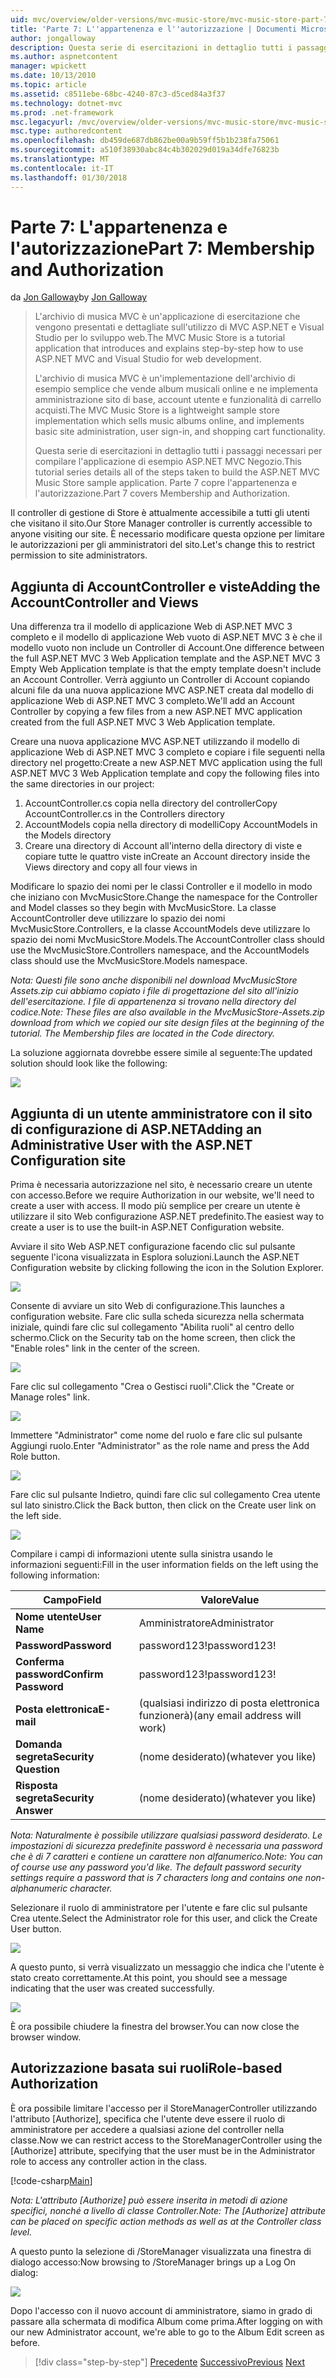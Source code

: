 ```yaml
---
uid: mvc/overview/older-versions/mvc-music-store/mvc-music-store-part-7
title: 'Parte 7: L''appartenenza e l''autorizzazione | Documenti Microsoft'
author: jongalloway
description: Questa serie di esercitazioni in dettaglio tutti i passaggi necessari per compilare l'applicazione di esempio ASP.NET MVC Negozio. Parte 7 copre l'appartenenza e l'autorizzazione.
ms.author: aspnetcontent
manager: wpickett
ms.date: 10/13/2010
ms.topic: article
ms.assetid: c8511ebe-68bc-4240-87c3-d5ced84a3f37
ms.technology: dotnet-mvc
ms.prod: .net-framework
msc.legacyurl: /mvc/overview/older-versions/mvc-music-store/mvc-music-store-part-7
msc.type: authoredcontent
ms.openlocfilehash: db459de687db862be00a9b59ff5b1b238fa75061
ms.sourcegitcommit: a510f38930abc84c4b302029d019a34dfe76823b
ms.translationtype: MT
ms.contentlocale: it-IT
ms.lasthandoff: 01/30/2018
---
```

<a name="part-7-membership-and-authorization"></a><span data-ttu-id="ae469-104">Parte 7: L'appartenenza e l'autorizzazione</span><span class="sxs-lookup"><span data-stu-id="ae469-104">Part 7: Membership and Authorization</span></span>
====================
<span data-ttu-id="ae469-105">da [Jon Galloway](https://github.com/jongalloway)</span><span class="sxs-lookup"><span data-stu-id="ae469-105">by [Jon Galloway](https://github.com/jongalloway)</span></span>

> <span data-ttu-id="ae469-106">L'archivio di musica MVC è un'applicazione di esercitazione che vengono presentati e dettagliate sull'utilizzo di MVC ASP.NET e Visual Studio per lo sviluppo web.</span><span class="sxs-lookup"><span data-stu-id="ae469-106">The MVC Music Store is a tutorial application that introduces and explains step-by-step how to use ASP.NET MVC and Visual Studio for web development.</span></span>  
>   
> <span data-ttu-id="ae469-107">L'archivio di musica MVC è un'implementazione dell'archivio di esempio semplice che vende album musicali online e ne implementa amministrazione sito di base, account utente e funzionalità di carrello acquisti.</span><span class="sxs-lookup"><span data-stu-id="ae469-107">The MVC Music Store is a lightweight sample store implementation which sells music albums online, and implements basic site administration, user sign-in, and shopping cart functionality.</span></span>  
>   
> <span data-ttu-id="ae469-108">Questa serie di esercitazioni in dettaglio tutti i passaggi necessari per compilare l'applicazione di esempio ASP.NET MVC Negozio.</span><span class="sxs-lookup"><span data-stu-id="ae469-108">This tutorial series details all of the steps taken to build the ASP.NET MVC Music Store sample application.</span></span> <span data-ttu-id="ae469-109">Parte 7 copre l'appartenenza e l'autorizzazione.</span><span class="sxs-lookup"><span data-stu-id="ae469-109">Part 7 covers Membership and Authorization.</span></span>


<span data-ttu-id="ae469-110">Il controller di gestione di Store è attualmente accessibile a tutti gli utenti che visitano il sito.</span><span class="sxs-lookup"><span data-stu-id="ae469-110">Our Store Manager controller is currently accessible to anyone visiting our site.</span></span> <span data-ttu-id="ae469-111">È necessario modificare questa opzione per limitare le autorizzazioni per gli amministratori del sito.</span><span class="sxs-lookup"><span data-stu-id="ae469-111">Let's change this to restrict permission to site administrators.</span></span>

## <a name="adding-the-accountcontroller-and-views"></a><span data-ttu-id="ae469-112">Aggiunta di AccountController e viste</span><span class="sxs-lookup"><span data-stu-id="ae469-112">Adding the AccountController and Views</span></span>

<span data-ttu-id="ae469-113">Una differenza tra il modello di applicazione Web di ASP.NET MVC 3 completo e il modello di applicazione Web vuoto di ASP.NET MVC 3 è che il modello vuoto non include un Controller di Account.</span><span class="sxs-lookup"><span data-stu-id="ae469-113">One difference between the full ASP.NET MVC 3 Web Application template and the ASP.NET MVC 3 Empty Web Application template is that the empty template doesn't include an Account Controller.</span></span> <span data-ttu-id="ae469-114">Verrà aggiunto un Controller di Account copiando alcuni file da una nuova applicazione MVC ASP.NET creata dal modello di applicazione Web di ASP.NET MVC 3 completo.</span><span class="sxs-lookup"><span data-stu-id="ae469-114">We'll add an Account Controller by copying a few files from a new ASP.NET MVC application created from the full ASP.NET MVC 3 Web Application template.</span></span>

<span data-ttu-id="ae469-115">Creare una nuova applicazione MVC ASP.NET utilizzando il modello di applicazione Web di ASP.NET MVC 3 completo e copiare i file seguenti nella directory nel progetto:</span><span class="sxs-lookup"><span data-stu-id="ae469-115">Create a new ASP.NET MVC application using the full ASP.NET MVC 3 Web Application template and copy the following files into the same directories in our project:</span></span>

1. <span data-ttu-id="ae469-116">AccountController.cs copia nella directory del controller</span><span class="sxs-lookup"><span data-stu-id="ae469-116">Copy AccountController.cs in the Controllers directory</span></span>
2. <span data-ttu-id="ae469-117">AccountModels copia nella directory di modelli</span><span class="sxs-lookup"><span data-stu-id="ae469-117">Copy AccountModels in the Models directory</span></span>
3. <span data-ttu-id="ae469-118">Creare una directory di Account all'interno della directory di viste e copiare tutte le quattro viste in</span><span class="sxs-lookup"><span data-stu-id="ae469-118">Create an Account directory inside the Views directory and copy all four views in</span></span>

<span data-ttu-id="ae469-119">Modificare lo spazio dei nomi per le classi Controller e il modello in modo che iniziano con MvcMusicStore.</span><span class="sxs-lookup"><span data-stu-id="ae469-119">Change the namespace for the Controller and Model classes so they begin with MvcMusicStore.</span></span> <span data-ttu-id="ae469-120">La classe AccountController deve utilizzare lo spazio dei nomi MvcMusicStore.Controllers, e la classe AccountModels deve utilizzare lo spazio dei nomi MvcMusicStore.Models.</span><span class="sxs-lookup"><span data-stu-id="ae469-120">The AccountController class should use the MvcMusicStore.Controllers namespace, and the AccountModels class should use the MvcMusicStore.Models namespace.</span></span>

<span data-ttu-id="ae469-121">*Nota: Questi file sono anche disponibili nel download MvcMusicStore Assets.zip cui abbiamo copiato i file di progettazione del sito all'inizio dell'esercitazione. I file di appartenenza si trovano nella directory del codice.*</span><span class="sxs-lookup"><span data-stu-id="ae469-121">*Note: These files are also available in the MvcMusicStore-Assets.zip download from which we copied our site design files at the beginning of the tutorial. The Membership files are located in the Code directory.*</span></span>

<span data-ttu-id="ae469-122">La soluzione aggiornata dovrebbe essere simile al seguente:</span><span class="sxs-lookup"><span data-stu-id="ae469-122">The updated solution should look like the following:</span></span>

![](mvc-music-store-part-7/_static/image1.png)

## <a name="adding-an-administrative-user-with-the-aspnet-configuration-site"></a><span data-ttu-id="ae469-123">Aggiunta di un utente amministratore con il sito di configurazione di ASP.NET</span><span class="sxs-lookup"><span data-stu-id="ae469-123">Adding an Administrative User with the ASP.NET Configuration site</span></span>

<span data-ttu-id="ae469-124">Prima è necessaria autorizzazione nel sito, è necessario creare un utente con accesso.</span><span class="sxs-lookup"><span data-stu-id="ae469-124">Before we require Authorization in our website, we'll need to create a user with access.</span></span> <span data-ttu-id="ae469-125">Il modo più semplice per creare un utente è utilizzare il sito Web configurazione ASP.NET predefinito.</span><span class="sxs-lookup"><span data-stu-id="ae469-125">The easiest way to create a user is to use the built-in ASP.NET Configuration website.</span></span>

<span data-ttu-id="ae469-126">Avviare il sito Web ASP.NET configurazione facendo clic sul pulsante seguente l'icona visualizzata in Esplora soluzioni.</span><span class="sxs-lookup"><span data-stu-id="ae469-126">Launch the ASP.NET Configuration website by clicking following the icon in the Solution Explorer.</span></span>

![](mvc-music-store-part-7/_static/image2.png)

<span data-ttu-id="ae469-127">Consente di avviare un sito Web di configurazione.</span><span class="sxs-lookup"><span data-stu-id="ae469-127">This launches a configuration website.</span></span> <span data-ttu-id="ae469-128">Fare clic sulla scheda sicurezza nella schermata iniziale, quindi fare clic sul collegamento "Abilita ruoli" al centro dello schermo.</span><span class="sxs-lookup"><span data-stu-id="ae469-128">Click on the Security tab on the home screen, then click the "Enable roles" link in the center of the screen.</span></span>

![](mvc-music-store-part-7/_static/image3.png)

<span data-ttu-id="ae469-129">Fare clic sul collegamento "Crea o Gestisci ruoli".</span><span class="sxs-lookup"><span data-stu-id="ae469-129">Click the "Create or Manage roles" link.</span></span>

![](mvc-music-store-part-7/_static/image4.png)

<span data-ttu-id="ae469-130">Immettere "Administrator" come nome del ruolo e fare clic sul pulsante Aggiungi ruolo.</span><span class="sxs-lookup"><span data-stu-id="ae469-130">Enter "Administrator" as the role name and press the Add Role button.</span></span>

![](mvc-music-store-part-7/_static/image5.png)

<span data-ttu-id="ae469-131">Fare clic sul pulsante Indietro, quindi fare clic sul collegamento Crea utente sul lato sinistro.</span><span class="sxs-lookup"><span data-stu-id="ae469-131">Click the Back button, then click on the Create user link on the left side.</span></span>

![](mvc-music-store-part-7/_static/image6.png)

<span data-ttu-id="ae469-132">Compilare i campi di informazioni utente sulla sinistra usando le informazioni seguenti:</span><span class="sxs-lookup"><span data-stu-id="ae469-132">Fill in the user information fields on the left using the following information:</span></span>

| <span data-ttu-id="ae469-133">**Campo**</span><span class="sxs-lookup"><span data-stu-id="ae469-133">**Field**</span></span> | <span data-ttu-id="ae469-134">**Valore**</span><span class="sxs-lookup"><span data-stu-id="ae469-134">**Value**</span></span> |
| --- | --- |
| <span data-ttu-id="ae469-135">**Nome utente**</span><span class="sxs-lookup"><span data-stu-id="ae469-135">**User Name**</span></span> | <span data-ttu-id="ae469-136">Amministratore</span><span class="sxs-lookup"><span data-stu-id="ae469-136">Administrator</span></span> |
| <span data-ttu-id="ae469-137">**Password**</span><span class="sxs-lookup"><span data-stu-id="ae469-137">**Password**</span></span> | <span data-ttu-id="ae469-138">password123!</span><span class="sxs-lookup"><span data-stu-id="ae469-138">password123!</span></span> |
| <span data-ttu-id="ae469-139">**Conferma password**</span><span class="sxs-lookup"><span data-stu-id="ae469-139">**Confirm Password**</span></span> | <span data-ttu-id="ae469-140">password123!</span><span class="sxs-lookup"><span data-stu-id="ae469-140">password123!</span></span> |
| <span data-ttu-id="ae469-141">**Posta elettronica**</span><span class="sxs-lookup"><span data-stu-id="ae469-141">**E-mail**</span></span> | <span data-ttu-id="ae469-142">(qualsiasi indirizzo di posta elettronica funzionerà)</span><span class="sxs-lookup"><span data-stu-id="ae469-142">(any email address will work)</span></span> |
| <span data-ttu-id="ae469-143">**Domanda segreta**</span><span class="sxs-lookup"><span data-stu-id="ae469-143">**Security Question**</span></span> | <span data-ttu-id="ae469-144">(nome desiderato)</span><span class="sxs-lookup"><span data-stu-id="ae469-144">(whatever you like)</span></span> |
| <span data-ttu-id="ae469-145">**Risposta segreta**</span><span class="sxs-lookup"><span data-stu-id="ae469-145">**Security Answer**</span></span> | <span data-ttu-id="ae469-146">(nome desiderato)</span><span class="sxs-lookup"><span data-stu-id="ae469-146">(whatever you like)</span></span> |

<span data-ttu-id="ae469-147">*Nota: Naturalmente è possibile utilizzare qualsiasi password desiderato. Le impostazioni di sicurezza predefinite password è necessaria una password che è di 7 caratteri e contiene un carattere non alfanumerico.*</span><span class="sxs-lookup"><span data-stu-id="ae469-147">*Note: You can of course use any password you'd like. The default password security settings require a password that is 7 characters long and contains one non-alphanumeric character.*</span></span>

<span data-ttu-id="ae469-148">Selezionare il ruolo di amministratore per l'utente e fare clic sul pulsante Crea utente.</span><span class="sxs-lookup"><span data-stu-id="ae469-148">Select the Administrator role for this user, and click the Create User button.</span></span>

![](mvc-music-store-part-7/_static/image7.png)

<span data-ttu-id="ae469-149">A questo punto, si verrà visualizzato un messaggio che indica che l'utente è stato creato correttamente.</span><span class="sxs-lookup"><span data-stu-id="ae469-149">At this point, you should see a message indicating that the user was created successfully.</span></span>

![](mvc-music-store-part-7/_static/image8.png)

<span data-ttu-id="ae469-150">È ora possibile chiudere la finestra del browser.</span><span class="sxs-lookup"><span data-stu-id="ae469-150">You can now close the browser window.</span></span>

## <a name="role-based-authorization"></a><span data-ttu-id="ae469-151">Autorizzazione basata sui ruoli</span><span class="sxs-lookup"><span data-stu-id="ae469-151">Role-based Authorization</span></span>

<span data-ttu-id="ae469-152">È ora possibile limitare l'accesso per il StoreManagerController utilizzando l'attributo [Authorize], specifica che l'utente deve essere il ruolo di amministratore per accedere a qualsiasi azione del controller nella classe.</span><span class="sxs-lookup"><span data-stu-id="ae469-152">Now we can restrict access to the StoreManagerController using the [Authorize] attribute, specifying that the user must be in the Administrator role to access any controller action in the class.</span></span>

[!code-csharp[Main](mvc-music-store-part-7/samples/sample1.cs)]

<span data-ttu-id="ae469-153">*Nota: L'attributo [Authorize] può essere inserita in metodi di azione specifici, nonché a livello di classe Controller.*</span><span class="sxs-lookup"><span data-stu-id="ae469-153">*Note: The [Authorize] attribute can be placed on specific action methods as well as at the Controller class level.*</span></span>

<span data-ttu-id="ae469-154">A questo punto la selezione di /StoreManager visualizzata una finestra di dialogo accesso:</span><span class="sxs-lookup"><span data-stu-id="ae469-154">Now browsing to /StoreManager brings up a Log On dialog:</span></span>

![](mvc-music-store-part-7/_static/image9.png)

<span data-ttu-id="ae469-155">Dopo l'accesso con il nuovo account di amministratore, siamo in grado di passare alla schermata di modifica Album come prima.</span><span class="sxs-lookup"><span data-stu-id="ae469-155">After logging on with our new Administrator account, we're able to go to the Album Edit screen as before.</span></span>

>[!div class="step-by-step"]
<span data-ttu-id="ae469-156">[Precedente](mvc-music-store-part-6.md)
[Successivo](mvc-music-store-part-8.md)</span><span class="sxs-lookup"><span data-stu-id="ae469-156">[Previous](mvc-music-store-part-6.md)
[Next](mvc-music-store-part-8.md)</span></span>

